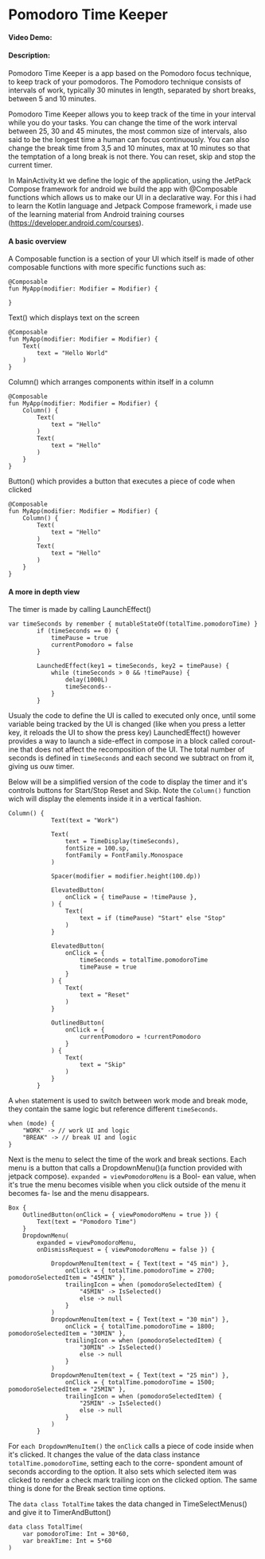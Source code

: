 # Pomodoro Time Keeper
#### Video Demo:  <URL HERE>
#### Description:

Pomodoro Time Keeper is a app based on the Pomodoro focus technique, 
to keep track of your pomodoros.
The Pomodoro technique consists of intervals of work, typically 30 minutes in length,
separated by short breaks, between 5 and 10 minutes.

Pomodoro Time Keeper allows you to keep track of the time in your interval while you do your tasks.
You can change the time of the work interval between 25, 30 and 45 minutes, the most common size
of intervals, also said to be the longest time a human can focus continuously.
You can also change the break time from 3,5 and 10 minutes, max at 10 minutes so that the temptation
of a long break is not there.
You can reset, skip and stop the current timer.

In MainActivity.kt we define the logic of the application, using the JetPack Compose framework for
android we build the app with @Composable functions which allows us to make our UI in a declarative
way. For this i had to learn the Kotlin language and Jetpack Compose framework, i made use of the
learning material from Android training courses (https://developer.android.com/courses).

#### A basic overview

A Composable function is a section of your UI which itself is made of other composable functions
with more specific functions such as: 
```
@Composable
fun MyApp(modifier: Modifier = Modifier) {
    
}
```

Text() which displays text on the screen
```
@Composable
fun MyApp(modifier: Modifier = Modifier) {
    Text(
        text = "Hello World"
    )
}
```



Column() which arranges components within itself in a column
```
@Composable
fun MyApp(modifier: Modifier = Modifier) {
    Column() {
        Text(
            text = "Hello"
        )
        Text(
            text = "Hello"
        )
    }
}
```

Button() which provides a button that executes a piece of code when clicked
```
@Composable
fun MyApp(modifier: Modifier = Modifier) {
    Column() {
        Text(
            text = "Hello"
        )
        Text(
            text = "Hello"
        )
    }
}
```

#### A more in depth view

The timer is made by calling LaunchEffect()
```
var timeSeconds by remember { mutableStateOf(totalTime.pomodoroTime) }
        if (timeSeconds == 0) {
            timePause = true
            currentPomodoro = false
        }

        LaunchedEffect(key1 = timeSeconds, key2 = timePause) {
            while (timeSeconds > 0 && !timePause) {
                delay(1000L)
                timeSeconds--
            }
        }
```
Usualy the code to define the UI is called to executed only once, until some variable being tracked
by the UI is changed (like when you press a letter key, it reloads the UI to show the press key)
LaunchedEffect() however provides a way to launch a side-effect in compose in a block called corout-
ine that does not affect the recomposition of the UI. The total number of seconds is defined in
`timeSeconds` and each second we subtract on from it, giving us ouw timer.

Below will be a simplified version of the code to display the timer and it's controls buttons
for Start/Stop Reset and Skip. Note the `Column()` function wich will display the elements inside it
in a vertical fashion.

```
Column() {
            Text(text = "Work")
            
            Text(
                text = TimeDisplay(timeSeconds),
                fontSize = 100.sp,
                fontFamily = FontFamily.Monospace
            )
            
            Spacer(modifier = modifier.height(100.dp))
            
            ElevatedButton(
                onClick = { timePause = !timePause },
            ) {
                Text(
                    text = if (timePause) "Start" else "Stop"
                )
            }
            
            ElevatedButton(
                onClick = {
                    timeSeconds = totalTime.pomodoroTime
                    timePause = true
                }
            ) {
                Text(
                    text = "Reset"
                )
            }
            
            OutlinedButton(
                onClick = {
                    currentPomodoro = !currentPomodoro
                }
            ) {
                Text(
                    text = "Skip"
                )
            }
        }
```
A `when` statement is used to switch between work mode and break mode, they contain the same logic
but reference different `timeSeconds`.
```
when (mode) { 
    "WORK" -> // work UI and logic
    "BREAK" -> // break UI and logic
}
```
Next is the menu to select the time of the work and break sections. Each menu is a button that calls
a DropdownMenu()(a function provided with jetpack compose). `expanded = viewPomodoroMenu` is a Bool-
ean value, when it's true the menu becomes visible when you click outside of the menu it becomes fa-
lse and the menu disappears. 
```
Box {
    OutlinedButton(onClick = { viewPomodoroMenu = true }) {
        Text(text = "Pomodoro Time")
    }
    DropdownMenu(
        expanded = viewPomodoroMenu,
        onDismissRequest = { viewPomodoroMenu = false }) {

            DropdownMenuItem(text = { Text(text = "45 min") },
                onClick = { totalTime.pomodoroTime = 2700; pomodoroSelectedItem = "45MIN" },
                trailingIcon = when (pomodoroSelectedItem) {
                    "45MIN" -> IsSelected()
                    else -> null
                }
            )
            DropdownMenuItem(text = { Text(text = "30 min") },
                onClick = { totalTime.pomodoroTime = 1800; pomodoroSelectedItem = "30MIN" },
                trailingIcon = when (pomodoroSelectedItem) {
                    "30MIN" -> IsSelected()
                    else -> null
                }
            )
            DropdownMenuItem(text = { Text(text = "25 min") },
                onClick = { totalTime.pomodoroTime = 1500; pomodoroSelectedItem = "25MIN" },
                trailingIcon = when (pomodoroSelectedItem) {
                    "25MIN" -> IsSelected()
                    else -> null
                }
            )
        }
```
For `each DropdownMenuItem()` the `onClick` calls a piece of code inside when it's clicked.
It changes the value of the data class instance `totalTime.pomodoroTime`, setting each to the corre-
spondent amount of seconds according to the option. It also sets which selected item was clicked to
render a check mark trailing icon on the clicked option.
The same thing is done for the Break section time options.

The `data class TotalTime` takes the data changed in TimeSelectMenus() and give it to TimerAndButton()
```
data class TotalTime(
    var pomodoroTime: Int = 30*60,
    var breakTime: Int = 5*60
)
```